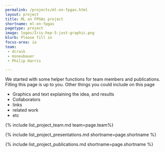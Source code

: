 ```yaml
---
permalink: /projects/ml-on-fpgas.html
layout: project
title: ML on FPGAs project
shortname: ml-on-fpgas
pagetype: project
image: logos/Iris-hep-5-just-graphic.png
blurb: Please fill in
focus-area: ia
team:
 - dcraik
 - msneubauer
 - Philip Harris

---
```


We started with some helper functions for team members and publications. Filling this page is up to you. Other things you could include on this page
  * Graphics and text explaining the idea, and results
  * Collaborators
  * links
  * related work 
  * etc

{% include list_project_team.md team=page.team%}

{% include list_project_presentations.md shortname=page.shortname %}

{% include list_project_publications.md shortname=page.shortname %}
